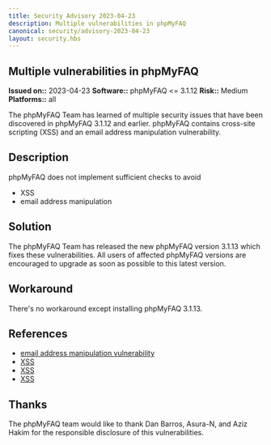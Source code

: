 ```yaml
---
title: Security Advisory 2023-04-23
description: Multiple vulnerabilities in phpMyFAQ
canonical: security/advisory-2023-04-23
layout: security.hbs
---
```


## Multiple vulnerabilities in phpMyFAQ

**Issued on::** 2023-04-23
**Software::** phpMyFAQ <= 3.1.12
**Risk::** Medium
**Platforms::** all

The phpMyFAQ Team has learned of multiple security issues that have been discovered in phpMyFAQ 3.1.12 and
earlier. phpMyFAQ contains cross-site scripting (XSS) and an email address manipulation vulnerability.

## Description

phpMyFAQ does not implement sufficient checks to avoid

<ul>
  <li>XSS</li>
  <li>email address manipulation</li>
</ul>

## Solution

The phpMyFAQ Team has released the new phpMyFAQ version 3.1.13 which fixes these vulnerabilities. All
users of affected phpMyFAQ versions are encouraged to upgrade as soon as possible to this latest version.

## Workaround

There's no workaround except installing phpMyFAQ 3.1.13.

## References

<ul>
  <li>
    <a target="_blank" rel="nofollow" href="https://huntr.dev/bounties/20d3a0b3-2693-4bf1-b196-10741201a540/">
      email address manipulation vulnerability
    </a>
  </li>
  <li>
    <a target="_blank" rel="nofollow" href="https://huntr.dev/bounties/89005a6d-d019-4cb7-ae88-486d2d44190d/">
      XSS
    </a>
  </li>
  <li>
    <a target="_blank" rel="nofollow" href="https://huntr.dev/bounties/cee65b6d-b003-4e6a-9d14-89aa94bee43e/">
      XSS
    </a>
  </li>
  <li>
    <a target="_blank" rel="nofollow" href="https://huntr.dev/bounties/840c8d91-c97e-4116-a9f8-4ab1a38d239b/">
      XSS
    </a>
  </li>
</ul>

## Thanks

The phpMyFAQ team would like to thank Dan Barros, Asura-N, and Aziz Hakim for the responsible disclosure of this
vulnerabilities.
